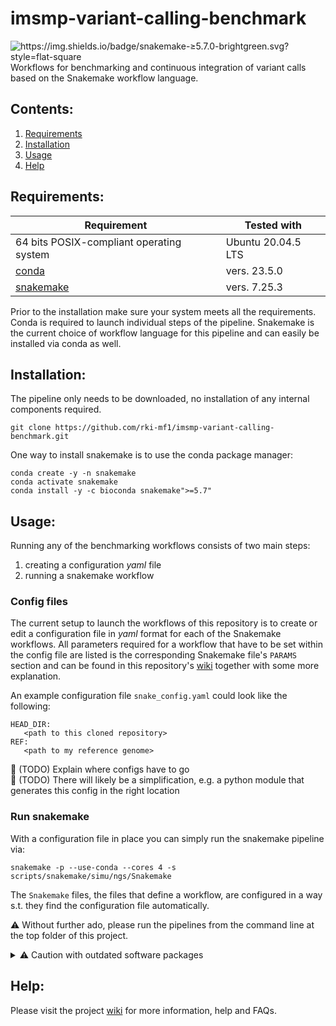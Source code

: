 # imsmp-variant-calling-benchmark
<img alt="https://img.shields.io/badge/snakemake-≥5.7.0-brightgreen.svg?style=flat-square" src="https://img.shields.io/badge/snakemake-≥5.7.0-brightgreen.svg?style=flat-square">
Workflows for benchmarking and continuous integration of variant calls based on the Snakemake workflow language.

## Contents:
1. [Requirements](#requirements)
2. [Installation](#installation)
3. [Usage](#usage)
4. [Help](#help)


## Requirements:

| Requirement | Tested with |
| --- | --- |
| 64 bits POSIX-compliant operating system | Ubuntu 20.04.5 LTS |
| [conda](https://docs.conda.io/en/latest/) | vers. 23.5.0 |
| [snakemake](https://snakemake.readthedocs.io/en/stable/) | vers. 7.25.3 |

Prior to the installation make sure your system meets all the requirements. Conda is required to launch individual steps of the pipeline. Snakemake is the current choice of workflow language for this pipeline and can easily be installed via conda as well. <br>


## Installation:

The pipeline only needs to be downloaded, no installation of any internal components required.
```
git clone https://github.com/rki-mf1/imsmp-variant-calling-benchmark.git
```

One way to install snakemake is to use the conda package manager:
```
conda create -y -n snakemake
conda activate snakemake
conda install -y -c bioconda snakemake">=5.7"
```

## Usage:

Running any of the benchmarking workflows consists of two main steps:
   1. creating a configuration _yaml_ file
   2. running a snakemake workflow

### Config files
The current setup to launch the workflows of this repository is to create or edit a configuration file in _yaml_ format for each of the Snakemake workflows.
All parameters required for a workflow that have to be set within the config file are listed is the corresponding Snakemake file's `PARAMS` section and can be found in this repository's [wiki](https://github.com/rki-mf1/imsmp-variant-calling-benchmark/wiki/Confiluration-files) together with some more explanation. <br>

An example configuration file `snake_config.yaml` could look like the following:

```
HEAD_DIR:
   <path to this cloned repository>
REF:
   <path to my reference genome>
```

:construction: (TODO) Explain where configs have to go <br>
:construction: (TODO) There will likely be a simplification, e.g. a python module that generates this config in the right location 

### Run snakemake
With a configuration file in place you can simply run the snakemake pipeline via:
```
snakemake -p --use-conda --cores 4 -s scripts/snakemake/simu/ngs/Snakemake
```

The `Snakemake` files, the files that define a workflow, are configured in a way s.t. they find the configuration file automatically.

⚠️ Without further ado, please run the pipelines from the command line at the top folder of this project.

<details><summary>⚠️ Caution with outdated software packages </summary>
It is highly recommended to let the workflows utilize their designated conda environments (`--use-conda`) even if the required software is already available on the system. Outdated software packages might break the functionality of certain workflows (e.g. older versions of bcftools do not split multi-allelic sites correctly).
</details>

## Help:

Please visit the project [wiki](https://github.com/rki-mf1/imsmp-variant-calling-benchmark/wiki) for more information, help and FAQs.
